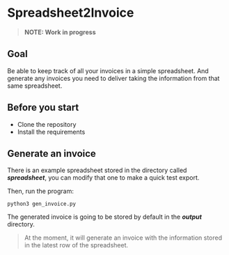# Spreadsheet2Invoice

> **NOTE: Work in progress**

## Goal

Be able to keep track of all your invoices in a simple spreadsheet. And generate any invoices you need to deliver taking the information from that same spreadsheet.

## Before you start

- Clone the repository
- Install the requirements

## Generate an invoice

There is an example spreadsheet stored in the directory called ***spreadsheet***, you can modify that one to make a quick test export.

Then, run the program:
```
python3 gen_invoice.py
```

The generated invoice is going to be stored by default in the ***output*** directory.

> At the moment, it will generate an invoice with the information stored in the latest row of the spreadsheet.
